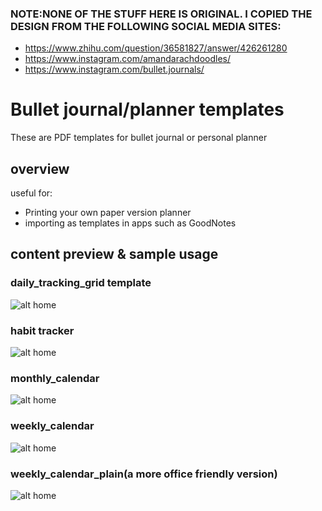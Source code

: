 ### NOTE:NONE OF THE STUFF HERE IS ORIGINAL. I COPIED THE DESIGN FROM THE FOLLOWING SOCIAL MEDIA SITES:
- https://www.zhihu.com/question/36581827/answer/426261280
- https://www.instagram.com/amandarachdoodles/
- https://www.instagram.com/bullet.journals/

# Bullet journal/planner templates
These are PDF templates for bullet journal or personal planner

## overview
useful for:
- Printing your own paper version planner
- importing as templates in apps such as GoodNotes

## content preview & sample usage
### daily_tracking_grid template
![alt home](https://github.com/liujingchao0519/bullet_journal_template/blob/master/preview/1.png)

### habit tracker
![alt home](https://github.com/liujingchao0519/bullet_journal_template/blob/master/preview/2.png)

### monthly_calendar
![alt home](https://github.com/liujingchao0519/bullet_journal_template/blob/master/preview/3.png)

### weekly_calendar
![alt home](https://github.com/liujingchao0519/bullet_journal_template/blob/master/preview/4.png)

### weekly_calendar_plain(a more office friendly version)
![alt home](https://github.com/liujingchao0519/bullet_journal_template/blob/master/preview/5.png)

